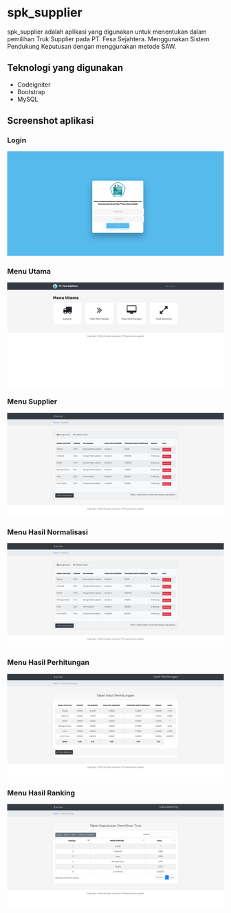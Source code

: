 # spk_supplier
spk_supplier adalah aplikasi yang digunakan untuk menentukan dalam pemilihan Truk Supplier pada PT. Fesa Sejahtera. Menggunakan Sistem Pendukung Keputusan dengan menggunakan metode SAW.

## Teknologi yang digunakan
* Codeigniter
* Bootstrap
* MySQL

## Screenshot aplikasi
### Login
![Login](https://github.com/caturbgs/spk_supplier/blob/master/ss/Screenshot_2020-08-01%20SPK%20PT%20Fesa%20Antaran%20Logistik.png)

### Menu Utama
![Dashboard](https://github.com/caturbgs/spk_supplier/blob/master/ss/Screenshot_2020-08-01%20SPK%20PT%20FESA%20Antaran%20Logistik.png)

### Menu Supplier
![Supplier](https://github.com/caturbgs/spk_supplier/blob/master/ss/Screenshot_2020-08-01%20SPK%20PT%20FESA%20Antaran%20Logistik(1).png)

### Menu Hasil Normalisasi
![Normalisasi](https://github.com/caturbgs/spk_supplier/blob/master/ss/Screenshot_2020-08-01%20SPK%20PT%20FESA%20Antaran%20Logistik(1).png)

### Menu Hasil Perhitungan
![Perhitungan](https://github.com/caturbgs/spk_supplier/blob/master/ss/Screenshot_2020-08-01%20SPK%20PT%20FESA%20Antaran%20Logistik(3).png)

### Menu Hasil Ranking
![Ranking](https://github.com/caturbgs/spk_supplier/blob/master/ss/Screenshot_2020-08-01%20SPK%20PT%20FESA%20Antaran%20Logistik(4).png)
